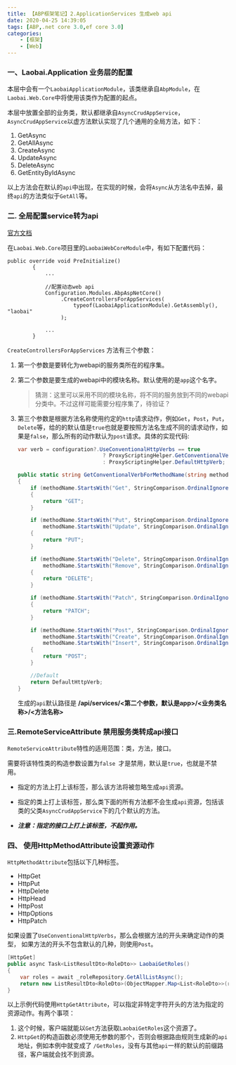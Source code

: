 ```yaml
---
title: 【ABP框架笔记】2.ApplicationServices 生成web api
date: 2020-04-25 14:39:05
tags: [ABP,.net core 3.0,ef core 3.0]
categories: 
	- [框架]
	- [Web]
---
```


### 一、Laobai.Application 业务层的配置

本层中会有一个`LaobaiApplicationModule`，该类继承自`AbpModule`，在`Laobai.Web.Core`中将使用该类作为配置的起点。

本层中放置全部的业务类，默认都继承自`AsyncCrudAppService`，`AsyncCrudAppService`以虚方法默认实现了几个通用的全局方法，如下：

1. GetAsync
2. GetAllAsync
3. CreateAsync
4. UpdateAsync
5. DeleteAsync
6. GetEntityByIdAsync

以上方法会在默认的`api`中出现，在实现的时候，会将`Async`从方法名中去掉，最终`api`的方法类似于`GetAll`等。

### 二. 全局配置service转为api

[官方文档](https://aspnetboilerplate.com/Pages/Documents/AspNet-Core) 

在`Laobai.Web.Core`项目里的`LaobaiWebCoreModule`中，有如下配置代码：

```
public override void PreInitialize()
        {
            ...

            //配置动态web api 
            Configuration.Modules.AbpAspNetCore()
                 .CreateControllersForAppServices(
                     typeof(LaobaiApplicationModule).GetAssembly(), "laobai"
                 );
                 
			...
        }
```

`CreateControllersForAppServices` 方法有三个参数：

1. 第一个参数是要转化为webapi的服务类所在的程序集。

2. 第二个参数是要生成的webapi中的模块名称。默认使用的是`app`这个名字。

   >  猜测：这里可以采用不同的模块名称，将不同的服务放到不同的webapi分类中。不过这样可能需要分程序集了，待验证？

3. 第三个参数是根据方法名称使用约定的`http`请求动作，例如`Get`，`Post`，`Put`，`Delete`等，给的的默认值是`true`也就是要按照方法名生成不同的请求动作，如果是`false`，那么所有的动作默认为`post`请求。具体的实现代码:

   ``````c#
   var verb = configuration?.UseConventionalHttpVerbs == true
                              ? ProxyScriptingHelper.GetConventionalVerbForMethodName(action.ActionName)
                              : ProxyScriptingHelper.DefaultHttpVerb;
   ``````

   ```c#
   public static string GetConventionalVerbForMethodName(string methodName)
   {
       if (methodName.StartsWith("Get", StringComparison.OrdinalIgnoreCase))
       {
           return "GET";
       }
   
       if (methodName.StartsWith("Put", StringComparison.OrdinalIgnoreCase) ||
           methodName.StartsWith("Update", StringComparison.OrdinalIgnoreCase))
       {
           return "PUT";
       }
   
       if (methodName.StartsWith("Delete", StringComparison.OrdinalIgnoreCase) ||
           methodName.StartsWith("Remove", StringComparison.OrdinalIgnoreCase))
       {
           return "DELETE";
       }
   
       if (methodName.StartsWith("Patch", StringComparison.OrdinalIgnoreCase))
       {
           return "PATCH";
       }
   
       if (methodName.StartsWith("Post", StringComparison.OrdinalIgnoreCase) ||
           methodName.StartsWith("Create", StringComparison.OrdinalIgnoreCase) ||
           methodName.StartsWith("Insert", StringComparison.OrdinalIgnoreCase))
       {
           return "POST";
       }
   
       //Default
       return DefaultHttpVerb;
   }
   ```

   

   

   生成的`api`默认路径是 **/api/services/<第二个参数，默认是app>/<业务类名称>/<方法名称>**



### 三.RemoteServiceAttribute 禁用服务类转成api接口

`RemoteServiceAttribute`特性的适用范围：类，方法，接口。

需要将该特性类的构造参数设置为`false `才是禁用，默认是`true`，也就是不禁用。

- 指定的方法上打上该标签，那么该方法将被忽略生成`api`资源。

- 指定的类上打上该标签，那么类下面的所有方法都不会生成`api`资源，包括该类的父类`AsyncCrudAppService`下的几个默认的方法。

- ***注意：指定的接口上打上该标签，不起作用。***

### 四、 使用HttpMethodAttribute设置资源动作

`HttpMethodAttribute`包括以下几种标签。

- HttpGet
- HttpPut
- HttpDelete
- HttpHead
- HttpPost
- HttpOptions
- HttpPatch

如果设置了`UseConventionalHttpVerbs`，那么会根据方法的开头来确定动作的类型， 如果方法的开头不包含默认的几种，则使用`Post`。

```c#
[HttpGet]
public async Task<ListResultDto<RoleDto>> LaobaiGetRoles()
{
    var roles = await _roleRepository.GetAllListAsync();
    return new ListResultDto<RoleDto>(ObjectMapper.Map<List<RoleDto>>(roles));
}
```

以上示例代码使用`HttpGetAttribute`，可以指定非特定字符开头的方法为指定的资源动作。有两个事项：

1. 这个时候，客户端就能以`Get`方法获取`LaobaiGetRoles`这个资源了。
2. `HttpGet`的构造函数必须使用无参数的那个，否则会根据路由规则生成新的`api`地址，例如本例中就变成了 `/GetRoles`，没有与其他`api`一样的默认的前缀路径，客户端就会找不到资源。



